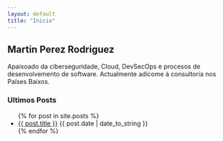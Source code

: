 ```yaml
---
layout: default
title: "Inicio"
---
```


## Martin Perez Rodriguez

Apaixoado da ciberseguridade, Cloud, DevSecOps e procesos de desenvolvemento de software. Actualmente adicome á consultoría nos Países Baixos. 

### Ultimos Posts

<ul>
  {% for post in site.posts %}
    <li>
      <a href="{{ post.url }}">{{ post.title }}</a>
      <span>{{ post.date | date_to_string }}</span>
    </li>
  {% endfor %}
</ul>
